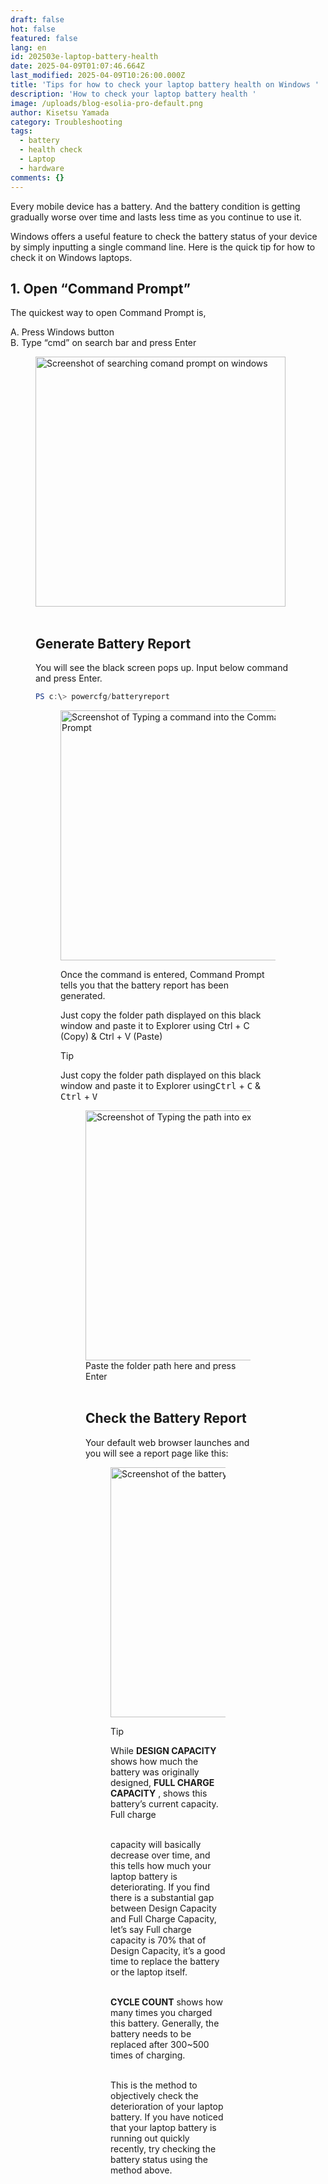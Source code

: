 ```yaml
---
draft: false
hot: false
featured: false
lang: en
id: 202503e-laptop-battery-health
date: 2025-04-09T01:07:46.664Z
last_modified: 2025-04-09T10:26:00.000Z
title: 'Tips for how to check your laptop battery health on Windows '
description: 'How to check your laptop battery health '
image: /uploads/blog-esolia-pro-default.png
author: Kisetsu Yamada
category: Troubleshooting
tags:
  - battery
  - health check
  - Laptop
  - hardware
comments: {}
---
```

Every mobile device has a battery.  And the battery condition is getting gradually worse over time and lasts less time as you continue to use it. 

Windows offers a useful feature to check the battery status of your device by simply inputting a single command line. Here is the quick tip for how to check it on Windows laptops. 

<!--more-->

## 1. Open “Command Prompt”
The quickest way to open Command Prompt is,  

A. Press Windows button<br>
B. Type “cmd” on search bar and press Enter 

<figure class="flex flex-col justify-start items-left">
  <img alt="Screenshot of searching comand prompt on windows" src="/uploads/202503e-laptop-battery-health-en(1).png" width="400px" transform-images="avif webp png jpeg 400@2">
<br>
<br>

## Generate Battery Report
You will see the black screen pops up.  Input below command and press Enter. 

```powershell
PS c:\> powercfg/batteryreport    
```
<figure class="flex flex-col justify-start items-left">
  <img alt="Screenshot of Typing a command into the Command Prompt" src="/uploads/202503e-laptop-battery-health-en(2).png" width="400px" transform-images="avif webp png jpeg 400@2">
<br>

Once the command is entered, Command Prompt tells you that the battery report has been generated. 

Just copy the folder path displayed on this black window and paste it to Explorer using Ctrl + C (Copy) & Ctrl + V (Paste) 

> [!TIP]
> Just copy the folder path displayed on this black window and paste it to Explorer using<kbd>Ctrl</kbd> + <kbd>C</kbd> & <kbd>Ctrl</kbd> + <kbd>V</kbd>

<figure class="flex flex-col justify-start items-left">
  <img alt="Screenshot of Typing the path into explorer" src="/uploads/202503e-laptop-battery-health-en(3).png" width="400px" transform-images="avif webp png jpeg 400@2">
Paste the folder path here and press Enter <br> 
<br>

## Check the Battery Report 
Your default web browser launches and you will see a report page like this: 

<figure class="flex flex-col justify-start items-left">
  <img alt="Screenshot of the battery report" src="/uploads/202503e-laptop-battery-health(4).png" width="400px" transform-images="avif webp png jpeg 400@2">

> [!TIP]
> While **DESIGN CAPACITY** shows how much the battery was originally designed,
**FULL CHARGE CAPACITY** , shows this battery’s current capacity. Full charge

<br>
capacity will basically decrease over time, and this tells how much your laptop battery is deteriorating. If you find there is a substantial gap between Design Capacity and Full Charge Capacity, let’s say Full charge capacity is 70% that of Design Capacity, it’s a good time to replace the battery or the laptop itself.<br>  
<br>

**CYCLE COUNT** shows how many times you charged this battery. Generally, the battery needs to be replaced after 300~500 times of charging.<br>
<br>

This is the method to objectively check the deterioration of your laptop battery. If you have noticed that your laptop battery is running out quickly recently, try checking the battery status using the method above. 


